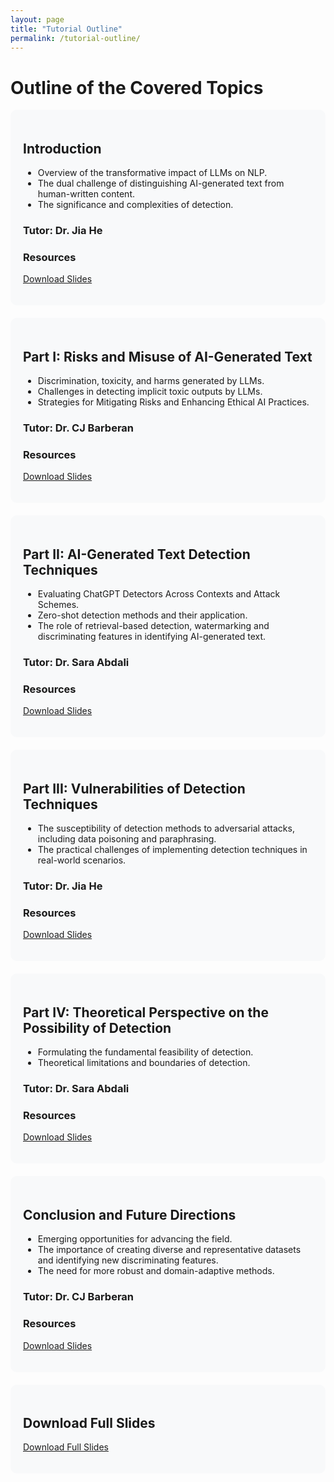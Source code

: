 ```yaml
---
layout: page
title: "Tutorial Outline"
permalink: /tutorial-outline/
---
```


# Outline of the Covered Topics

<div style="display: flex; flex-direction: column; gap: 20px;">

  <div style="background-color: #f8f9fa; padding: 20px; border-radius: 10px;">
    <h2>Introduction</h2>
    <ul>
      <li>Overview of the transformative impact of LLMs on NLP.</li>
      <li>The dual challenge of distinguishing AI-generated text from human-written content.</li>
      <li>The significance and complexities of detection.</li>
    </ul>
    <h3>Tutor: Dr. Jia He</h3>
    <h3>Resources</h3>
    <p><a href="assets/slides/dummy_slide.pptx" download>Download Slides</a></p>
  </div>

  <div style="background-color: #f8f9fa; padding: 20px; border-radius: 10px;">
    <h2>Part I: Risks and Misuse of AI-Generated Text</h2>
    <ul>
      <li>Discrimination, toxicity, and harms generated by LLMs.</li>
      <li>Challenges in detecting implicit toxic outputs by LLMs.</li>
      <li>Strategies for Mitigating Risks and Enhancing Ethical AI Practices.</li>
    </ul>
    <h3>Tutor: Dr. CJ Barberan</h3>
    <h3>Resources</h3>
    <p><a href="assets/slides/dummy_slide.pptx" download>Download Slides</a></p>
  </div>

  <div style="background-color: #f8f9fa; padding: 20px; border-radius: 10px;">
    <h2>Part II: AI-Generated Text Detection Techniques</h2>
    <ul>
      <li>Evaluating ChatGPT Detectors Across Contexts and Attack Schemes.</li>
      <li>Zero-shot detection methods and their application.</li>
      <li>The role of retrieval-based detection, watermarking and discriminating features in identifying AI-generated text.</li>
    </ul>
    <h3>Tutor: Dr. Sara Abdali</h3>
    <h3>Resources</h3>
    <p><a href="assets/slides/dummy_slide.pptx" download>Download Slides</a></p>
  </div>

  <div style="background-color: #f8f9fa; padding: 20px; border-radius: 10px;">
    <h2>Part III: Vulnerabilities of Detection Techniques</h2>
    <ul>
      <li>The susceptibility of detection methods to adversarial attacks, including data poisoning and paraphrasing.</li>
      <li>The practical challenges of implementing detection techniques in real-world scenarios.</li>
    </ul>
    <h3>Tutor: Dr. Jia He</h3>
    <h3>Resources</h3>
    <p><a href="assets/slides/dummy_slide.pptx" download>Download Slides</a></p>
  </div>

  <div style="background-color: #f8f9fa; padding: 20px; border-radius: 10px;">
    <h2>Part IV: Theoretical Perspective on the Possibility of Detection</h2>
    <ul>
      <li>Formulating the fundamental feasibility of detection.</li>
      <li>Theoretical limitations and boundaries of detection.</li>
    </ul>
    <h3>Tutor: Dr. Sara Abdali</h3>
    <h3>Resources</h3>
    <p><a href="assets/slides/dummy_slide.pptx" download>Download Slides</a></p>
  </div>

  <div style="background-color: #f8f9fa; padding: 20px; border-radius: 10px;">
    <h2>Conclusion and Future Directions</h2>
    <ul>
      <li>Emerging opportunities for advancing the field.</li>
      <li>The importance of creating diverse and representative datasets and identifying new discriminating features.</li>
      <li>The need for more robust and domain-adaptive methods.</li>
    </ul>
    <h3>Tutor: Dr. CJ Barberan</h3>
    <h3>Resources</h3>
    <p><a href="assets/slides/dummy_slide.pptx" download>Download Slides</a></p>
  </div>

  <div style="background-color: #f8f9fa; padding: 20px; border-radius: 10px;">
    <h2>Download Full Slides</h2>
    <p><a href="assets/slides/dummy_slide.pptx" download>Download Full Slides</a></p>
  </div>

</div>
